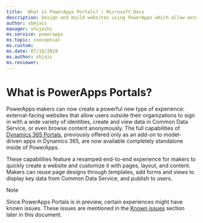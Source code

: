 ```yaml
---
title:  What is PowerApps Portals? | Microsoft Docs
description: Design and build websites using PowerApps which allow external users to interact with the data stored in the Common Data Service.
author: sbmjais
manager: shujoshi
ms.service: powerapps
ms.topic: conceptual
ms.custom: 
ms.date: 07/18/2019
ms.author: shjais
ms.reviewer:
---
```


# What is PowerApps Portals?

PowerApps makers can now create a powerful new type of experience: external-facing websites that allow users outside their organizations to sign in with a wide variety of identities, create and view data in Common Data Service, or even browse content anonymously. The full capabilities of [Dynamics 365 Portals](https://docs.microsoft.com/en-us/dynamics365/customer-engagement/portals/administer-manage-portal-dynamics-365), previously offered only as an add-on to model-driven apps in Dynamics 365, are now available completely standalone inside of PowerApps.  

These capabilities feature a revamped end-to-end experience for makers to quickly create a website and customize it with pages, layout, and content. Makers can reuse page designs through templates, add forms and views to display key data from Common Data Service, and publish to users.

> [!NOTE]
> Since PowerApps Portals is in preview, certain experiences might have known issues. These issues are mentioned in the [Known issues](known-issues.md) section later in this document.  


 


